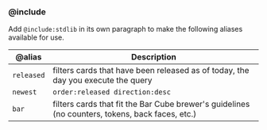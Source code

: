 ### @include

Add `@include:stdlib` in its own paragraph to make the following aliases available for use.

| @alias     | Description                                                                                     |
|------------|-------------------------------------------------------------------------------------------------|
| `released` | filters cards that have been released as of today, the day you execute the query                |
| `newest`   | `order:released direction:desc`                                                                 |
| `bar`      | filters cards that fit the Bar Cube brewer's guidelines (no counters, tokens, back faces, etc.) | 